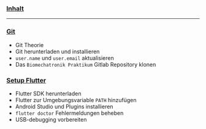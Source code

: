 ### [**Inhalt**](home)

---

### [**Git**](introduction-to-git)

- Git Theorie
- Git herunterladen und installieren
- `user.name` und `user.email` aktualisieren
- Das `Biomechatronik Praktikum` Gitlab Repository klonen

### [**Setup Flutter**](set-up-flutter-sdk)

- Flutter SDK herunterladen
- Flutter zur Umgebungsvariable `PATH` hinzufügen
- Android Studio und Plugins installieren
- `flutter doctor` Fehlermeldungen beheben
- USB-debugging vorbereiten
